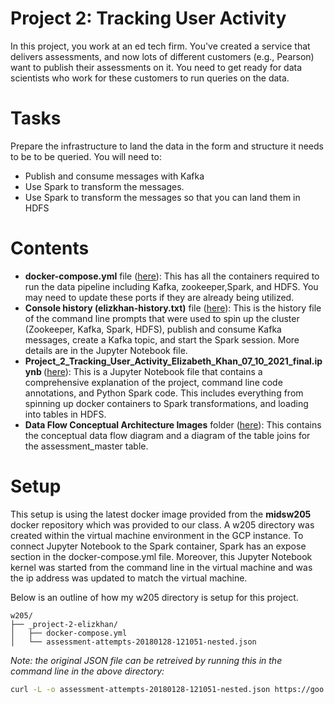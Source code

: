 # Project 2: Tracking User Activity

In this project, you work at an ed tech firm. You've created a service that
delivers assessments, and now lots of different customers (e.g., Pearson) want
to publish their assessments on it. You need to get ready for data scientists
who work for these customers to run queries on the data. 

# Tasks

Prepare the infrastructure to land the data in the form and structure it needs
to be to be queried.  You will need to:

- Publish and consume messages with Kafka
- Use Spark to transform the messages. 
- Use Spark to transform the messages so that you can land them in HDFS

# Contents

- <b>docker-compose.yml</b> file ([here](docker-compose.yml)): This has all the containers required to run the data pipeline including Kafka, zookeeper,Spark, and HDFS.  You may need to update these ports if they are already being utilized.
- <b> Console history (elizkhan-history.txt)</b> file ([here](elizkhan-history.txt)): This is the history file of the command line prompts that were used to spin up the cluster (Zookeeper, Kafka, Spark, HDFS), publish and consume Kafka messages, create a Kafka topic, and start the Spark session. More details are in the Jupyter Notebook file.
- <b> Project_2_Tracking_User_Activity_Elizabeth_Khan_07_10_2021_final.ipynb </b> ([here](Project_2_Tracking_User_Activity_Elizabeth_Khan_07_10_2021_final.ipynb)): This is a Jupyter Notebook file that contains a comprehensive explanation of the project, command line code annotations, and Python Spark code. This includes everything from spinning up docker containers to Spark transformations, and loading into tables in HDFS.
- <b>Data Flow Conceptual Architecture Images</b> folder ([here](Data%20Flow%20Conceptual%20Architecture%20Images)): This contains the conceptual data flow diagram and a diagram of the table joins for the assessment_master table.


# Setup

This setup is using the latest docker image provided from the <b>midsw205</b> docker repository which was provided to our class. A w205 directory was created within the virtual machine environment in the GCP instance. To connect Jupyter Notebook to the Spark container, Spark has an expose section in the docker-compose.yml file. Moreover, this Jupyter Notebook kernel was started from the command line in the virtual machine and was the ip address was updated to match the virtual machine.

Below is an outline of how my w205 directory is setup for this project.

```
w205/
├── _project-2-elizkhan/
│   ├── docker-compose.yml
│   └── assessment-attempts-20180128-121051-nested.json

```




_Note: the original JSON file can be retreived by running this in the command line in the above directory:_

```bash
curl -L -o assessment-attempts-20180128-121051-nested.json https://goo.gl/ME6hjp
```
